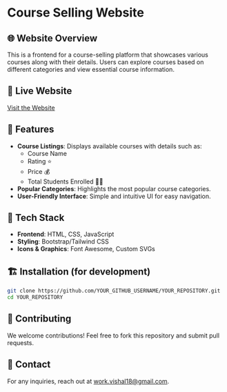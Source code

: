 # Course Selling Website

## 🌐 Website Overview
This is a frontend for a course-selling platform that showcases various courses along with their details. Users can explore courses based on different categories and view essential course information.

## 🔗 Live Website
[Visit the Website](https://vishalthakur18.github.io/Web-Wizardry/)

## 📖 Features
- **Course Listings**: Displays available courses with details such as:
  - Course Name
  - Rating ⭐
  - Price 💰
  - Total Students Enrolled 👨‍🎓
- **Popular Categories**: Highlights the most popular course categories.
- **User-Friendly Interface**: Simple and intuitive UI for easy navigation.

## 🚀 Tech Stack
- **Frontend**: HTML, CSS, JavaScript
- **Styling**: Bootstrap/Tailwind CSS
- **Icons & Graphics**: Font Awesome, Custom SVGs

## 🏗️ Installation (for development)
```sh
git clone https://github.com/YOUR_GITHUB_USERNAME/YOUR_REPOSITORY.git
cd YOUR_REPOSITORY
```

## 🤝 Contributing
We welcome contributions! Feel free to fork this repository and submit pull requests.

## 📧 Contact
For any inquiries, reach out at [work.vishal18@gmail.com](mailto:work.vishal18@gmail.com).
